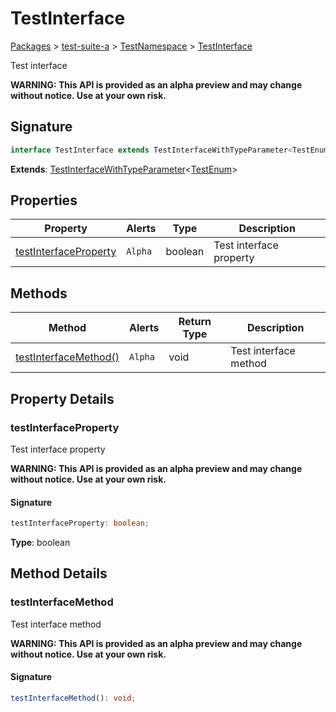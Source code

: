 # TestInterface

[Packages](/) > [test-suite-a](/test-suite-a/) > [TestNamespace](/test-suite-a/testnamespace-namespace/) > [TestInterface](/test-suite-a/testnamespace-namespace/testinterface-interface)

Test interface

**WARNING: This API is provided as an alpha preview and may change without notice. Use at your own risk.**

<a id="testinterface-signature"></a>

## Signature

```typescript
interface TestInterface extends TestInterfaceWithTypeParameter<TestEnum>
```

**Extends**: [TestInterfaceWithTypeParameter](/test-suite-a/testinterfacewithtypeparameter-interface)<[TestEnum](/test-suite-a/testnamespace-namespace/testenum-enum)>

## Properties

| Property | Alerts | Type | Description |
| - | - | - | - |
| [testInterfaceProperty](/test-suite-a/testnamespace-namespace/testinterface-interface#testinterfaceproperty-propertysignature) | `Alpha` | boolean | Test interface property |

## Methods

| Method | Alerts | Return Type | Description |
| - | - | - | - |
| [testInterfaceMethod()](/test-suite-a/testnamespace-namespace/testinterface-interface#testinterfacemethod-methodsignature) | `Alpha` | void | Test interface method |

## Property Details

<a id="testinterfaceproperty-propertysignature"></a>

### testInterfaceProperty

Test interface property

**WARNING: This API is provided as an alpha preview and may change without notice. Use at your own risk.**

<a id="testinterfaceproperty-signature"></a>

#### Signature

```typescript
testInterfaceProperty: boolean;
```

**Type**: boolean

## Method Details

<a id="testinterfacemethod-methodsignature"></a>

### testInterfaceMethod

Test interface method

**WARNING: This API is provided as an alpha preview and may change without notice. Use at your own risk.**

<a id="testinterfacemethod-signature"></a>

#### Signature

```typescript
testInterfaceMethod(): void;
```
